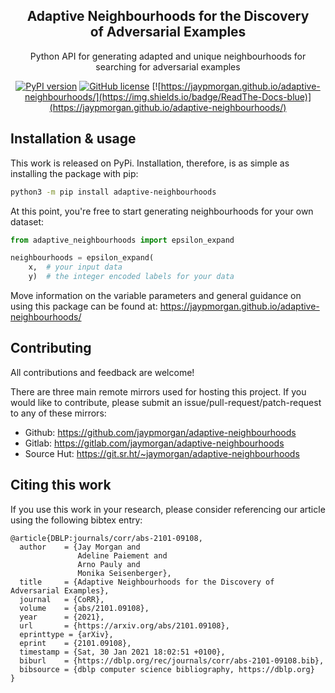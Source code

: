 <div align="center">

## Adaptive Neighbourhoods for the Discovery<br/> of Adversarial Examples

Python API for generating adapted and unique neighbourhoods for
searching for adversarial examples

[![PyPI version](https://badge.fury.io/py/adaptive-neighbourhoods.svg)](https://pypi.python.org/pypi/adaptive-neighbourhoods/)
[![GitHub license](https://img.shields.io/github/license/jaypmorgan/adaptive-neighbourhoods.svg)](https://github.com/jaypmorgan/adaptive-neighbourhoods/blob/master/LICENSE)
[![https://jaypmorgan.github.io/adaptive-neighbourhoods/](https://img.shields.io/badge/ReadThe-Docs-blue)](https://jaypmorgan.github.io/adaptive-neighbourhoods/)

</div>

## Installation & usage

This work is released on PyPi. Installation, therefore, is as simple as installing the package with pip:

```bash
python3 -m pip install adaptive-neighbourhoods
```

At this point, you're free to start generating neighbourhoods for your own dataset:

```python
from adaptive_neighbourhoods import epsilon_expand

neighbourhoods = epsilon_expand(
    x,  # your input data
	y)  # the integer encoded labels for your data
```

Move information on the variable parameters and general guidance on using this package can be found at: https://jaypmorgan.github.io/adaptive-neighbourhoods/

## Contributing

All contributions and feedback are welcome!

There are three main remote mirrors used for hosting this project. If
you would like to contribute, please submit an
issue/pull-request/patch-request to any of these mirrors:

- Github: https://github.com/jaypmorgan/adaptive-neighbourhoods
- Gitlab: https://gitlab.com/jaymorgan/adaptive-neighbourhoods
- Source Hut: https://git.sr.ht/~jaymorgan/adaptive-neighbourhoods

## Citing this work

If you use this work in your research, please consider referencing our
article using the following bibtex entry:

```
@article{DBLP:journals/corr/abs-2101-09108,
  author    = {Jay Morgan and
               Adeline Paiement and
               Arno Pauly and
               Monika Seisenberger},
  title     = {Adaptive Neighbourhoods for the Discovery of Adversarial Examples},
  journal   = {CoRR},
  volume    = {abs/2101.09108},
  year      = {2021},
  url       = {https://arxiv.org/abs/2101.09108},
  eprinttype = {arXiv},
  eprint    = {2101.09108},
  timestamp = {Sat, 30 Jan 2021 18:02:51 +0100},
  biburl    = {https://dblp.org/rec/journals/corr/abs-2101-09108.bib},
  bibsource = {dblp computer science bibliography, https://dblp.org}
}
```
